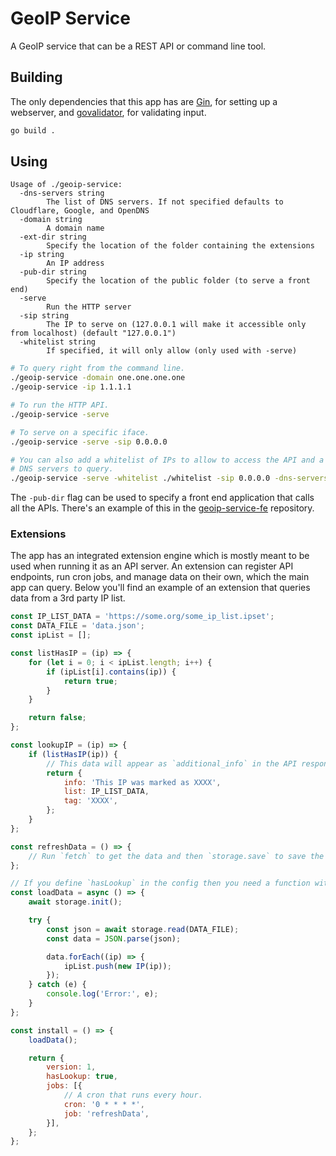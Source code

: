 # GeoIP Service

A GeoIP service that can be a REST API or command line tool.

## Building

The only dependencies that this app has are [Gin](https://github.com/gin-gonic/gin), for setting up a webserver, and [govalidator](github.com/asaskevich/govalidator), for validating input.

``` sh
go build .
```

## Using

```
Usage of ./geoip-service:
  -dns-servers string
        The list of DNS servers. If not specified defaults to Cloudflare, Google, and OpenDNS
  -domain string
        A domain name
  -ext-dir string
        Specify the location of the folder containing the extensions
  -ip string
        An IP address
  -pub-dir string
        Specify the location of the public folder (to serve a front end)
  -serve
        Run the HTTP server
  -sip string
        The IP to serve on (127.0.0.1 will make it accessible only from localhost) (default "127.0.0.1")
  -whitelist string
        If specified, it will only allow (only used with -serve)
```

``` sh
# To query right from the command line.
./geoip-service -domain one.one.one.one
./geoip-service -ip 1.1.1.1

# To run the HTTP API.
./geoip-service -serve

# To serve on a specific iface.
./geoip-service -serve -sip 0.0.0.0

# You can also add a whitelist of IPs to allow to access the API and a custom list of
# DNS servers to query.
./geoip-service -serve -whitelist ./whitelist -sip 0.0.0.0 -dns-servers ./dns_servers
```

The `-pub-dir` flag can be used to specify a front end application that calls all the APIs. There's an example of this in the [geoip-service-fe](https://github.com/wisepythagoras/geoip-service-fe) repository.

### Extensions

The app has an integrated extension engine which is mostly meant to be used when running it as an API server. An extension can register API endpoints, run cron jobs, and manage data on their own, which the main app can query. Below you'll find an example of an extension that queries data from a 3rd party IP list.

``` js
const IP_LIST_DATA = 'https://some.org/some_ip_list.ipset';
const DATA_FILE = 'data.json';
const ipList = [];

const listHasIP = (ip) => {
    for (let i = 0; i < ipList.length; i++) {
        if (ipList[i].contains(ip)) {
            return true;
        }
    }

    return false;
};

const lookupIP = (ip) => {
    if (listHasIP(ip)) {
        // This data will appear as `additional_info` in the API response.
        return {
            info: 'This IP was marked as XXXX',
            list: IP_LIST_DATA,
            tag: 'XXXX',
        };
    }
};

const refreshData = () => {
    // Run `fetch` to get the data and then `storage.save` to save the updated version.
};

// If you define `hasLookup` in the config then you need a function with this name.
const loadData = async () => {
    await storage.init();

    try {
        const json = await storage.read(DATA_FILE);
        const data = JSON.parse(json);

        data.forEach((ip) => {
            ipList.push(new IP(ip));
        });
    } catch (e) {
        console.log('Error:', e);
    }
};

const install = () => {
    loadData();

    return {
        version: 1,
        hasLookup: true,
        jobs: [{
            // A cron that runs every hour.
            cron: '0 * * * *',
            job: 'refreshData',
        }],
    };
};
```
